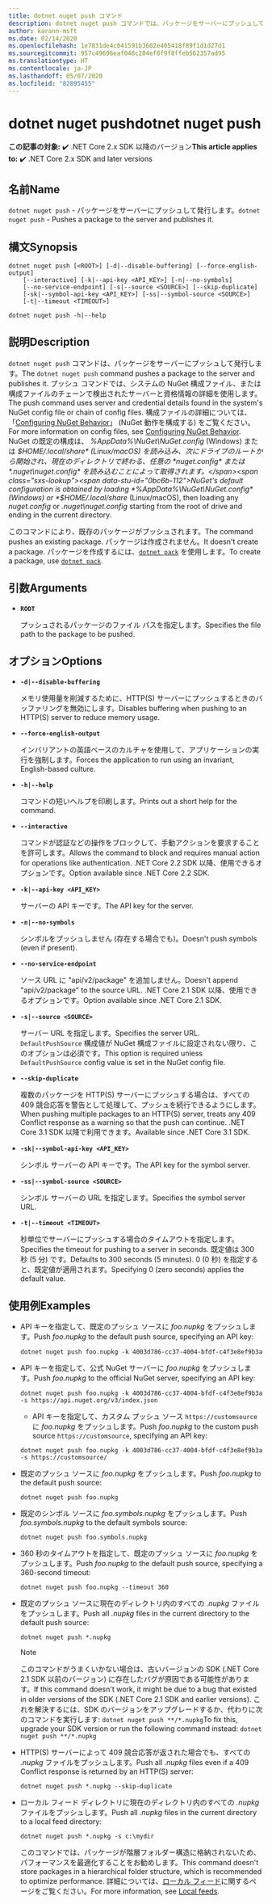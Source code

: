 ```yaml
---
title: dotnet nuget push コマンド
description: dotnet nuget push コマンドでは、パッケージをサーバーにプッシュして発行します。
author: karann-msft
ms.date: 02/14/2020
ms.openlocfilehash: 1e7831de4c041591b3602e405418f89f1d1d27d1
ms.sourcegitcommit: 957c49696eaf048c284ef8f9f8ffeb562357ad95
ms.translationtype: HT
ms.contentlocale: ja-JP
ms.lasthandoff: 05/07/2020
ms.locfileid: "82895455"
---
```

# <a name="dotnet-nuget-push"></a><span data-ttu-id="0bc6b-103">dotnet nuget push</span><span class="sxs-lookup"><span data-stu-id="0bc6b-103">dotnet nuget push</span></span>

<span data-ttu-id="0bc6b-104">**この記事の対象:** ✔️ .NET Core 2.x SDK 以降のバージョン</span><span class="sxs-lookup"><span data-stu-id="0bc6b-104">**This article applies to:** ✔️ .NET Core 2.x SDK and later versions</span></span>

## <a name="name"></a><span data-ttu-id="0bc6b-105">名前</span><span class="sxs-lookup"><span data-stu-id="0bc6b-105">Name</span></span>

<span data-ttu-id="0bc6b-106">`dotnet nuget push` - パッケージをサーバーにプッシュして発行します。</span><span class="sxs-lookup"><span data-stu-id="0bc6b-106">`dotnet nuget push` - Pushes a package to the server and publishes it.</span></span>

## <a name="synopsis"></a><span data-ttu-id="0bc6b-107">構文</span><span class="sxs-lookup"><span data-stu-id="0bc6b-107">Synopsis</span></span>

```dotnetcli
dotnet nuget push [<ROOT>] [-d|--disable-buffering] [--force-english-output]
    [--interactive] [-k|--api-key <API_KEY>] [-n|--no-symbols]
    [--no-service-endpoint] [-s|--source <SOURCE>] [--skip-duplicate]
    [-sk|--symbol-api-key <API_KEY>] [-ss|--symbol-source <SOURCE>]
    [-t|--timeout <TIMEOUT>]

dotnet nuget push -h|--help
```

## <a name="description"></a><span data-ttu-id="0bc6b-108">説明</span><span class="sxs-lookup"><span data-stu-id="0bc6b-108">Description</span></span>

<span data-ttu-id="0bc6b-109">`dotnet nuget push` コマンドは、パッケージをサーバーにプッシュして発行します。</span><span class="sxs-lookup"><span data-stu-id="0bc6b-109">The `dotnet nuget push` command pushes a package to the server and publishes it.</span></span> <span data-ttu-id="0bc6b-110">プッシュ コマンドでは、システムの NuGet 構成ファイル、または構成ファイルのチェーンで検出されたサーバーと資格情報の詳細を使用します。</span><span class="sxs-lookup"><span data-stu-id="0bc6b-110">The push command uses server and credential details found in the system's NuGet config file or chain of config files.</span></span> <span data-ttu-id="0bc6b-111">構成ファイルの詳細については、「[Configuring NuGet Behavior](/nuget/consume-packages/configuring-nuget-behavior)」 (NuGet 動作を構成する) をご覧ください。</span><span class="sxs-lookup"><span data-stu-id="0bc6b-111">For more information on config files, see [Configuring NuGet Behavior](/nuget/consume-packages/configuring-nuget-behavior).</span></span> <span data-ttu-id="0bc6b-112">NuGet の既定の構成は、 *%AppData%\NuGet\NuGet.config* (Windows) または *$HOME/.local/share* (Linux/macOS) を読み込み、次にドライブのルートから開始され、現在のディレクトリで終わる、任意の *nuget.config* または *.nuget\nuget.config* を読み込むことによって取得されます。</span><span class="sxs-lookup"><span data-stu-id="0bc6b-112">NuGet's default configuration is obtained by loading *%AppData%\NuGet\NuGet.config* (Windows) or *$HOME/.local/share* (Linux/macOS), then loading any *nuget.config* or *.nuget\nuget.config* starting from the root of drive and ending in the current directory.</span></span>

<span data-ttu-id="0bc6b-113">このコマンドにより、既存のパッケージがプッシュされます。</span><span class="sxs-lookup"><span data-stu-id="0bc6b-113">The command pushes an existing package.</span></span> <span data-ttu-id="0bc6b-114">パッケージは作成されません。</span><span class="sxs-lookup"><span data-stu-id="0bc6b-114">It doesn't create a package.</span></span> <span data-ttu-id="0bc6b-115">パッケージを作成するには、[`dotnet pack`](dotnet-pack.md) を使用します。</span><span class="sxs-lookup"><span data-stu-id="0bc6b-115">To create a package, use [`dotnet pack`](dotnet-pack.md).</span></span>

## <a name="arguments"></a><span data-ttu-id="0bc6b-116">引数</span><span class="sxs-lookup"><span data-stu-id="0bc6b-116">Arguments</span></span>

- **`ROOT`**

  <span data-ttu-id="0bc6b-117">プッシュされるパッケージのファイル パスを指定します。</span><span class="sxs-lookup"><span data-stu-id="0bc6b-117">Specifies the file path to the package to be pushed.</span></span>

## <a name="options"></a><span data-ttu-id="0bc6b-118">オプション</span><span class="sxs-lookup"><span data-stu-id="0bc6b-118">Options</span></span>

- **`-d|--disable-buffering`**

  <span data-ttu-id="0bc6b-119">メモリ使用量を削減するために、HTTP(S) サーバーにプッシュするときのバッファリングを無効にします。</span><span class="sxs-lookup"><span data-stu-id="0bc6b-119">Disables buffering when pushing to an HTTP(S) server to reduce memory usage.</span></span>

- **`--force-english-output`**

  <span data-ttu-id="0bc6b-120">インバリアントの英語ベースのカルチャを使用して、アプリケーションの実行を強制します。</span><span class="sxs-lookup"><span data-stu-id="0bc6b-120">Forces the application to run using an invariant, English-based culture.</span></span>

- **`-h|--help`**

  <span data-ttu-id="0bc6b-121">コマンドの短いヘルプを印刷します。</span><span class="sxs-lookup"><span data-stu-id="0bc6b-121">Prints out a short help for the command.</span></span>

- **`--interactive`**

  <span data-ttu-id="0bc6b-122">コマンドが認証などの操作をブロックして、手動アクションを要求することを許可します。</span><span class="sxs-lookup"><span data-stu-id="0bc6b-122">Allows the command to block and requires manual action for operations like authentication.</span></span> <span data-ttu-id="0bc6b-123">.NET Core 2.2 SDK 以降、使用できるオプションです。</span><span class="sxs-lookup"><span data-stu-id="0bc6b-123">Option available since .NET Core 2.2 SDK.</span></span>

- **`-k|--api-key <API_KEY>`**

  <span data-ttu-id="0bc6b-124">サーバーの API キーです。</span><span class="sxs-lookup"><span data-stu-id="0bc6b-124">The API key for the server.</span></span>

- **`-n|--no-symbols`**

  <span data-ttu-id="0bc6b-125">シンボルをプッシュしません (存在する場合でも)。</span><span class="sxs-lookup"><span data-stu-id="0bc6b-125">Doesn't push symbols (even if present).</span></span>

- **`--no-service-endpoint`**

  <span data-ttu-id="0bc6b-126">ソース URL に "api/v2/package" を追加しません。</span><span class="sxs-lookup"><span data-stu-id="0bc6b-126">Doesn't append "api/v2/package" to the source URL.</span></span> <span data-ttu-id="0bc6b-127">.NET Core 2.1 SDK 以降、使用できるオプションです。</span><span class="sxs-lookup"><span data-stu-id="0bc6b-127">Option available since .NET Core 2.1 SDK.</span></span>

- **`-s|--source <SOURCE>`**

  <span data-ttu-id="0bc6b-128">サーバー URL を指定します。</span><span class="sxs-lookup"><span data-stu-id="0bc6b-128">Specifies the server URL.</span></span> <span data-ttu-id="0bc6b-129">`DefaultPushSource` 構成値が NuGet 構成ファイルに設定されない限り、このオプションは必須です。</span><span class="sxs-lookup"><span data-stu-id="0bc6b-129">This option is required unless `DefaultPushSource` config value is set in the NuGet config file.</span></span>

- **`--skip-duplicate`**

  <span data-ttu-id="0bc6b-130">複数のパッケージを HTTP(S) サーバーにプッシュする場合は、すべての 409 競合応答を警告として処理して、プッシュを続行できるようにします。</span><span class="sxs-lookup"><span data-stu-id="0bc6b-130">When pushing multiple packages to an HTTP(S) server, treats any 409 Conflict response as a warning so that the push can continue.</span></span> <span data-ttu-id="0bc6b-131">.NET Core 3.1 SDK 以降で利用できます。</span><span class="sxs-lookup"><span data-stu-id="0bc6b-131">Available since .NET Core 3.1 SDK.</span></span>

- **`-sk|--symbol-api-key <API_KEY>`**

  <span data-ttu-id="0bc6b-132">シンボル サーバーの API キーです。</span><span class="sxs-lookup"><span data-stu-id="0bc6b-132">The API key for the symbol server.</span></span>

- **`-ss|--symbol-source <SOURCE>`**

  <span data-ttu-id="0bc6b-133">シンボル サーバーの URL を指定します。</span><span class="sxs-lookup"><span data-stu-id="0bc6b-133">Specifies the symbol server URL.</span></span>

- **`-t|--timeout <TIMEOUT>`**

  <span data-ttu-id="0bc6b-134">秒単位でサーバーにプッシュする場合のタイムアウトを指定します。</span><span class="sxs-lookup"><span data-stu-id="0bc6b-134">Specifies the timeout for pushing to a server in seconds.</span></span> <span data-ttu-id="0bc6b-135">既定値は 300 秒 (5 分) です。</span><span class="sxs-lookup"><span data-stu-id="0bc6b-135">Defaults to 300 seconds (5 minutes).</span></span> <span data-ttu-id="0bc6b-136">0 (0 秒) を指定すると、既定値が適用されます。</span><span class="sxs-lookup"><span data-stu-id="0bc6b-136">Specifying 0 (zero seconds) applies the default value.</span></span>

## <a name="examples"></a><span data-ttu-id="0bc6b-137">使用例</span><span class="sxs-lookup"><span data-stu-id="0bc6b-137">Examples</span></span>

- <span data-ttu-id="0bc6b-138">API キーを指定して、既定のプッシュ ソースに *foo.nupkg* をプッシュします。</span><span class="sxs-lookup"><span data-stu-id="0bc6b-138">Push *foo.nupkg* to the default push source, specifying an API key:</span></span>

  ```dotnetcli
  dotnet nuget push foo.nupkg -k 4003d786-cc37-4004-bfdf-c4f3e8ef9b3a
  ```

- <span data-ttu-id="0bc6b-139">API キーを指定して、公式 NuGet サーバーに *foo.nupkg* をプッシュします。</span><span class="sxs-lookup"><span data-stu-id="0bc6b-139">Push *foo.nupkg* to the official NuGet server, specifying an API key:</span></span>

  ```dotnetcli
  dotnet nuget push foo.nupkg -k 4003d786-cc37-4004-bfdf-c4f3e8ef9b3a -s https://api.nuget.org/v3/index.json
  ```
  
  * <span data-ttu-id="0bc6b-140">API キーを指定して、カスタム プッシュ ソース `https://customsource` に *foo.nupkg* をプッシュします。</span><span class="sxs-lookup"><span data-stu-id="0bc6b-140">Push *foo.nupkg* to the custom push source `https://customsource`, specifying an API key:</span></span>

  ```dotnetcli
  dotnet nuget push foo.nupkg -k 4003d786-cc37-4004-bfdf-c4f3e8ef9b3a -s https://customsource/
  ```

- <span data-ttu-id="0bc6b-141">既定のプッシュ ソースに *foo.nupkg* をプッシュします。</span><span class="sxs-lookup"><span data-stu-id="0bc6b-141">Push *foo.nupkg* to the default push source:</span></span>

  ```dotnetcli
  dotnet nuget push foo.nupkg
  ```

- <span data-ttu-id="0bc6b-142">既定のシンボル ソースに *foo.symbols.nupkg* をプッシュします。</span><span class="sxs-lookup"><span data-stu-id="0bc6b-142">Push *foo.symbols.nupkg* to the default symbols source:</span></span>

  ```dotnetcli
  dotnet nuget push foo.symbols.nupkg
  ```

- <span data-ttu-id="0bc6b-143">360 秒のタイムアウトを指定して、既定のプッシュ ソースに *foo.nupkg* をプッシュします。</span><span class="sxs-lookup"><span data-stu-id="0bc6b-143">Push *foo.nupkg* to the default push source, specifying a 360-second timeout:</span></span>

  ```dotnetcli
  dotnet nuget push foo.nupkg --timeout 360
  ```

- <span data-ttu-id="0bc6b-144">既定のプッシュ ソースに現在のディレクトリ内のすべての *.nupkg* ファイルをプッシュします。</span><span class="sxs-lookup"><span data-stu-id="0bc6b-144">Push all *.nupkg* files in the current directory to the default push source:</span></span>

  ```dotnetcli
  dotnet nuget push *.nupkg
  ```

  > [!NOTE]
  > <span data-ttu-id="0bc6b-145">このコマンドがうまくいかない場合は、古いバージョンの SDK (.NET Core 2.1 SDK 以前のバージョン) に存在したバグが原因である可能性があります。</span><span class="sxs-lookup"><span data-stu-id="0bc6b-145">If this command doesn't work, it might be due to a bug that existed in older versions of the SDK (.NET Core 2.1 SDK and earlier versions).</span></span>
  > <span data-ttu-id="0bc6b-146">これを解決するには、SDK のバージョンをアップグレードするか、代わりに次のコマンドを実行します: `dotnet nuget push **/*.nupkg`</span><span class="sxs-lookup"><span data-stu-id="0bc6b-146">To fix this, upgrade your SDK version or run the following command instead: `dotnet nuget push **/*.nupkg`</span></span>

- <span data-ttu-id="0bc6b-147">HTTP(S) サーバーによって 409 競合応答が返された場合でも、すべての *.nupkg* ファイルをプッシュします。</span><span class="sxs-lookup"><span data-stu-id="0bc6b-147">Push all *.nupkg* files even if a 409 Conflict response is returned by an HTTP(S) server:</span></span>

  ```dotnetcli
  dotnet nuget push *.nupkg --skip-duplicate
  ```

- <span data-ttu-id="0bc6b-148">ローカル フィード ディレクトリに現在のディレクトリ内のすべての *.nupkg* ファイルをプッシュします。</span><span class="sxs-lookup"><span data-stu-id="0bc6b-148">Push all *.nupkg* files in the current directory to a local feed directory:</span></span>

  ```dotnetcli
  dotnet nuget push *.nupkg -s c:\mydir
  ```

  <span data-ttu-id="0bc6b-149">このコマンドでは、パッケージが階層フォルダー構造に格納されないため、パフォーマンスを最適化することをお勧めします。</span><span class="sxs-lookup"><span data-stu-id="0bc6b-149">This command doesn't store packages in a hierarchical folder structure, which is recommended to optimize performance.</span></span> <span data-ttu-id="0bc6b-150">詳細については、[ローカル フィード](/nuget/hosting-packages/local-feeds)に関するページをご覧ください。</span><span class="sxs-lookup"><span data-stu-id="0bc6b-150">For more information, see [Local feeds](/nuget/hosting-packages/local-feeds).</span></span>  
